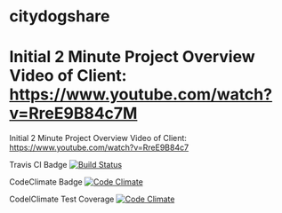 # citydogshare

Initial 2 Minute Project Overview Video of Client:
https://www.youtube.com/watch?v=RreE9B84c7M
=======
Initial 2 Minute Project Overview Video of Client: https://www.youtube.com/watch?v=RreE9B84c7

Travis CI Badge
[![Build Status](https://travis-ci.org/sfstanley/citydogshare.svg?branch=master)](https://travis-ci.org/sfstanley/citydogshare)

CodeClimate Badge
[![Code Climate](https://codeclimate.com/github/sfstanley/citydogshare/badges/gpa.svg)](https://codeclimate.com/github/sfstanley/citydogshare)

CodelClimate Test Coverage
[![Code Climate](https://codeclimate.com/github/sfstanley/citydogshare/badges/gpa.svg)](https://codeclimate.com/github/sfstanley/citydogshare)
